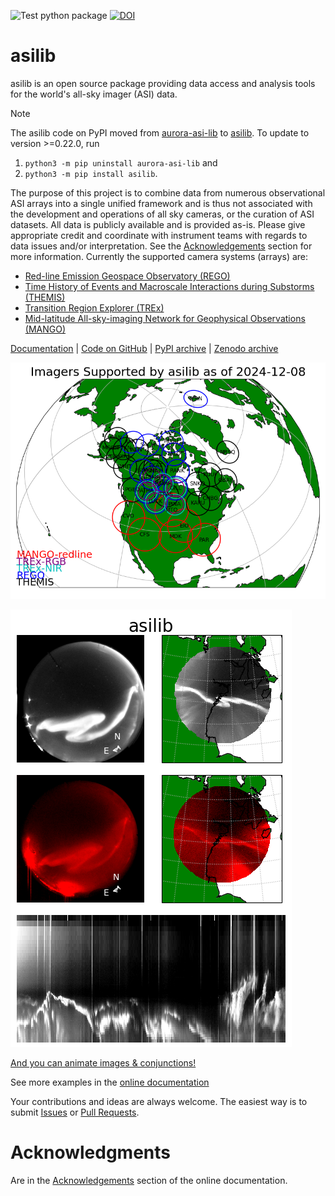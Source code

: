 ![Test python package](https://github.com/mshumko/asilib/workflows/Test%20python%20package/badge.svg) [![DOI](https://zenodo.org/badge/DOI/10.5281/zenodo.4746447.svg)](https://doi.org/10.5281/zenodo.4746446)

# asilib
asilib is an open source package providing data access and analysis tools for the world's all-sky imager (ASI) data.

> [!NOTE]  
> The asilib code on PyPI moved from [aurora-asi-lib](https://pypi.org/project/aurora-asi-lib/) to [asilib](https://pypi.org/project/asilib/). To update to version >=0.22.0, run
> 1. `python3 -m pip uninstall aurora-asi-lib` and
> 2. `python3 -m pip install asilib`.

The purpose of this project is to combine data from numerous observational ASI arrays into a single unified framework and is thus not associated with the development and operations of all sky cameras, or the curation of ASI datasets. All data is publicly available and is provided as-is. Please give appropriate credit and coordinate with instrument teams with regards to data issues and/or interpretation. See the [Acknowledgements](https://aurora-asi-lib.readthedocs.io/en/latest/index.html#acknowledgements) section for more information. Currently the supported camera systems (arrays) are: 
* [Red-line Emission Geospace Observatory (REGO)](https://aurora-asi-lib.readthedocs.io/en/latest/imager_api.html#rego-asi)
* [Time History of Events and Macroscale Interactions during Substorms (THEMIS)](https://aurora-asi-lib.readthedocs.io/en/latest/imager_api.html#module-asilib.asi.themis)
* [Transition Region Explorer (TREx)](https://aurora-asi-lib.readthedocs.io/en/latest/imager_api.html#module-asilib.asi.trex)
* [Mid-latitude All-sky-imaging Network for Geophysical Observations (MANGO)](https://aurora-asi-lib.readthedocs.io/en/latest/api.html#mango-asi)

[Documentation](https://aurora-asi-lib.readthedocs.io/) | [Code on GitHub](https://github.com/mshumko/asilib) | [PyPI archive](https://pypi.org/project/asilib/) | [Zenodo archive](https://doi.org/10.5281/zenodo.4746446)

![A geographic map showing the spatial coverage (field of view rings) of all imagers supported by asilib.](https://github.com/mshumko/asilib/blob/main/docs/_static/global_coverage.png?raw=true)

![An asilib collage showing fisheye images, mapped images, and a keogram from the THEMIS and REGO imagers at RANK.](https://github.com/mshumko/asilib/blob/main/docs/_static/collage.png?raw=true)

[And you can animate images & conjunctions!](https://aurora-asi-lib.readthedocs.io/en/latest/basics_tutorial.html#Satellite-conjunction)

See more examples in the [online documentation](https://aurora-asi-lib.readthedocs.io/en/latest/examples.html) 

Your contributions and ideas are always welcome. The easiest way is to submit [Issues](https://github.com/mshumko/asilib/issues) or [Pull Requests](https://github.com/mshumko/asilib/pulls).

# Acknowledgments
Are in the [Acknowledgements](https://aurora-asi-lib.readthedocs.io/en/latest/index.html#acknowledgements) section of the online documentation.
